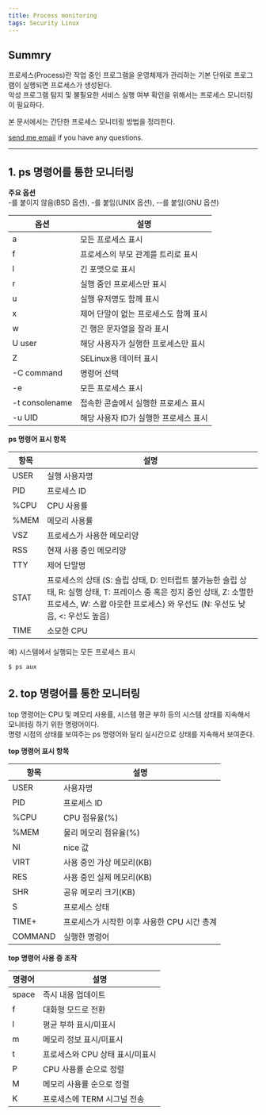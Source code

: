 ```yaml
---
title: Process monitoring
tags: Security Linux
---
```


## Summry  

프로세스(Process)란 작업 중인 프로그램을 운영체제가 관리하는 기본 단위로 프로그램이 실행되면 프로세스가 생성된다.  
악성 프로그램 탐지 및 불필요한 서비스 실행 여부 확인을 위해서는 프로세스 모니터링이 필요하다.  

본 문서에서는 간단한 프로세스 모니터링 방법을 정리한다.  

[send me email](mailto:jewel7492@gmail.com) if you have any questions.

<!--more-->

---

## 1. ps 명령어를 통한 모니터링

**주요 옵션**  
-를 붙이지 않음(BSD 옵션), -를 붙임(UNIX 옵션), --를 붙임(GNU 옵션)  

|옵션|설명|
|---|----|
|a|모든 프로세스 표시|
|f|프로세스의 부모 관계를 트리로 표시|
|l|긴 포맷으로 표시|
|r|실행 중인 프로세스만 표시|
|u|실행 유저명도 함께 표시|
|x|제어 단말이 없는 프로세스도 함께 표시|
|w|긴 행은 문자열을 잘라 표시|
|U user|해당 사용자가 실행한 프로세스만 표시|
|Z|SELinux용 데이터 표시|
|-C command|명령어 선택|
|-e|모든 프로세스 표시|
|-t consolename|접속한 콘솔에서 실행한 프로세스 표시|
|-u UID|해당 사용자 ID가 실행한 프로세스 표시|

**ps 명령어 표시 항목**  

|항목|설명|
|---|----|
|USER|실행 사용자명|
|PID|프로세스 ID|
|%CPU|CPU 사용률|
|%MEM|메모리 사용률|
|VSZ|프로세스가 사용한 메모리양|
|RSS|현재 사용 중인 메모리양|
|TTY|제어 단말명|
|STAT|프로세스의 상태 (S: 슬립 상태, D: 인터럽트 불가능한 슬립 상태, R: 실행 상태, T: 프레이스 중 혹은 정지 중인 상태, Z: 소멸한 프로세스, W: 스왑 아웃한 프로세스) 와 우선도 (N: 우선도 낮음, <: 우선도 높음)|
|TIME|소모한 CPU|

예) 시스템에서 실행되는 모든 프로세스 표시  
```bash
$ ps aux
```

## 2. top 명령어를 통한 모니터링

top 명령어는 CPU 및 메모리 사용률, 시스템 평균 부하 등의 시스템 상태를 지속해서 모니터링 하기 위한 명령어이다.  
명령 시점의 상태를 보여주는 ps 명령어와 달리 실시간으로 상태를 지속해서 보여준다.  

**top 명령어 표시 항목**  

|항목|설명|
|---|----|
|USER|사용자명|
|PID|프로세스 ID|
|%CPU|CPU 점유율(%)|
|%MEM|물리 메모리 점유율(%)|
|NI|nice 값|
|VIRT|사용 중인 가상 메모리(KB)|
|RES|사용 중인 실제 메모리(KB)|
|SHR|공유 메모리 크기(KB)|
|S|프로세스 상태|
|TIME+|프로세스가 시작한 이후 사용한 CPU 시간 총계|
|COMMAND|실행한 명령어|

**top 명령어 사용 중 조작**  

|명령어|설명|
|-----|----|
|space|즉시 내용 업데이트|
|f|대화형 모드로 전환|
|l|평균 부하 표시/미표시|
|m|메모리 정보 표시/미표시|
|t|프로세스와 CPU 상태 표시/미표시|
|P|CPU 사용률 순으로 정렬|
|M|메모리 사용률 순으로 정렬|
|K|프로세스에 TERM 시그널 전송|